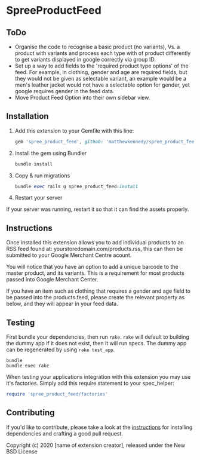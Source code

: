 # SpreeProductFeed

## ToDo

- Organise the code to recognise a basic product (no variants), Vs. a product with variants and process each type with of product differently to get variants displayed in google correctly via group ID.
- Set up a way to add fields to the 'required product type options' of the feed. For example, in clothing, gender and age are required fields, but they would not be given as selectable variant, an example would be a men's leather jacket would not have a selectable option for gender, yet google requires gender in the feed data.
- Move Product Feed Option into their own sidebar view.

## Installation

1. Add this extension to your Gemfile with this line:

    ```ruby
    gem 'spree_product_feed', github: 'matthewkennedy/spree_product_feed'
    ```

2. Install the gem using Bundler

    ```ruby
    bundle install
    ```

3. Copy & run migrations

    ```ruby
    bundle exec rails g spree_product_feed:install
    ```

4. Restart your server

  If your server was running, restart it so that it can find the assets properly.

## Instructions

Once installed this extension allows you to add individual products to an  RSS feed found at: yourstoredomain.com/products.rss, this can then be submitted to your Google Merchant Centre acount.

You will notice that you have an option to add a unique barcode to the master product, and its variants. This is a requirement for most products passed into Google Merchant Center.

If you have an item such as clothing that requires a gender and age field to be passed into the products feed, please create the relevant property as below, and they will appear in your feed data.


## Testing

First bundle your dependencies, then run `rake`. `rake` will default to building the dummy app if it does not exist, then it will run specs. The dummy app can be regenerated by using `rake test_app`.

```shell
bundle
bundle exec rake
```

When testing your applications integration with this extension you may use it's factories.
Simply add this require statement to your spec_helper:

```ruby
require 'spree_product_feed/factories'
```

## Contributing

If you'd like to contribute, please take a look at the
[instructions](CONTRIBUTING.md) for installing dependencies and crafting a good
pull request.

Copyright (c) 2020 [name of extension creator], released under the New BSD License
